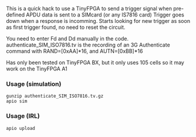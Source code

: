 This is a quick hack to use a TinyFPGA to send a trigger signal
when pre-defined APDU data is sent to a SIMcard (or any IS7816 card)
Trigger goes down when a response is incomming.
Starts looking for new trigger as soon as first trigger found, no
need to reset the circuit.

You need to enter Fd and Dd manually in the code.
authenticate_SIM_ISO7816.tv is the recording of an 3G Authenticate command
with RAND=[0xAA]*16, and AUTN=[0xBB]*16

Has only been tested on TinyFPGA BX, but it only uses 105 cells so it may
work on the TinyFPGA A1

### Usage (simulation)
```
gunzip authenticate_SIM_ISO7816.tv.gz
apio sim
```

### Usage (IRL)
```
apio upload 
```


